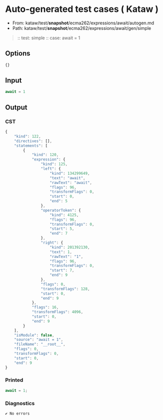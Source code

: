 # Auto-generated test cases ( Kataw )
- From: kataw/test/__snapshot__/ecma262/expressions/await/autogen.md
- Path: kataw/test/__snapshot__/ecma262/expressions/await/gen/simple
> :: test: simple
> :: case: await = 1
## Options

`````js
{}
`````
## Input

`````js
await = 1
`````
## Output

### CST

```javascript
{
    "kind": 122,
    "directives": [],
    "statements": [
        {
            "kind": 120,
            "expression": {
                "kind": 125,
                "left": {
                    "kind": 134299649,
                    "text": "await",
                    "rawText": "await",
                    "flags": 96,
                    "transformFlags": 0,
                    "start": 0,
                    "end": 5
                },
                "operatorToken": {
                    "kind": 4125,
                    "flags": 96,
                    "transformFlags": 0,
                    "start": 5,
                    "end": 7
                },
                "right": {
                    "kind": 201392130,
                    "text": 1,
                    "rawText": "1",
                    "flags": 96,
                    "transformFlags": 0,
                    "start": 7,
                    "end": 9
                },
                "flags": 0,
                "transformFlags": 128,
                "start": 0,
                "end": 9
            },
            "flags": 16,
            "transformFlags": 4096,
            "start": 0,
            "end": 9
        }
    ],
    "isModule": false,
    "source": "await = 1",
    "fileName": "__root__",
    "flags": 0,
    "transformFlags": 0,
    "start": 0,
    "end": 9
}
```

### Printed

```javascript
await = 1;
```

### Diagnostics

```javascript
✔ No errors
```

